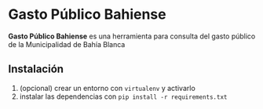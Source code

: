 # Gasto Público Bahiense

__Gasto Público Bahiense__ es una herramienta para consulta del gasto público de la Municipalidad de Bahía Blanca

## Instalación

1. (opcional) crear un entorno con `virtualenv` y activarlo
2. instalar las dependencias con `pip install -r requirements.txt`

